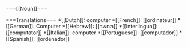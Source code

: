 ===[[Noun]]===

===Translations===
*[[Dutch]]: computer
*[[French]]: [[ordinateur]]
*[[German]]: Computer
*[[Hebrew]]: [[מחשב]]
*[[Interlingua]]: [[computator]]
*[[Italian]]: computer
*[[Portuguese]]: [[computador]]
*[[Spanish]]: [[ordenador]]